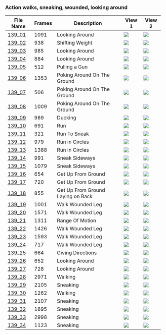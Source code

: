 ### Action walks, sneaking, wounded, looking around
|File Name|Frames|Description|View 1|View 2|
|-|-|-|-|-|
|[139_01](https://github.com/Shriinivas/cmubvh/raw/main/Sequence-136-140/139/Data/139_01.zip)|1091|Looking Around|<img src="https://github.com/Shriinivas/cmubvhgifs/blob/main/Sequence-136-140/139/139_01_0.gif"/>|<img src="https://github.com/Shriinivas/cmubvhgifs/blob/main/Sequence-136-140/139/139_01_1.gif"/>|
|[139_02](https://github.com/Shriinivas/cmubvh/raw/main/Sequence-136-140/139/Data/139_02.zip)|938|Shifting Weight|<img src="https://github.com/Shriinivas/cmubvhgifs/blob/main/Sequence-136-140/139/139_02_0.gif"/>|<img src="https://github.com/Shriinivas/cmubvhgifs/blob/main/Sequence-136-140/139/139_02_1.gif"/>|
|[139_03](https://github.com/Shriinivas/cmubvh/raw/main/Sequence-136-140/139/Data/139_03.zip)|985|Looking Around|<img src="https://github.com/Shriinivas/cmubvhgifs/blob/main/Sequence-136-140/139/139_03_0.gif"/>|<img src="https://github.com/Shriinivas/cmubvhgifs/blob/main/Sequence-136-140/139/139_03_1.gif"/>|
|[139_04](https://github.com/Shriinivas/cmubvh/raw/main/Sequence-136-140/139/Data/139_04.zip)|884|Looking Around|<img src="https://github.com/Shriinivas/cmubvhgifs/blob/main/Sequence-136-140/139/139_04_0.gif"/>|<img src="https://github.com/Shriinivas/cmubvhgifs/blob/main/Sequence-136-140/139/139_04_1.gif"/>|
|[139_05](https://github.com/Shriinivas/cmubvh/raw/main/Sequence-136-140/139/Data/139_05.zip)|512|Pulling a Gun|<img src="https://github.com/Shriinivas/cmubvhgifs/blob/main/Sequence-136-140/139/139_05_0.gif"/>|<img src="https://github.com/Shriinivas/cmubvhgifs/blob/main/Sequence-136-140/139/139_05_1.gif"/>|
|[139_06](https://github.com/Shriinivas/cmubvh/raw/main/Sequence-136-140/139/Data/139_06.zip)|1353|Poking Around On The Ground|<img src="https://github.com/Shriinivas/cmubvhgifs/blob/main/Sequence-136-140/139/139_06_0.gif"/>|<img src="https://github.com/Shriinivas/cmubvhgifs/blob/main/Sequence-136-140/139/139_06_1.gif"/>|
|[139_07](https://github.com/Shriinivas/cmubvh/raw/main/Sequence-136-140/139/Data/139_07.zip)|506|Poking Around On The Ground|<img src="https://github.com/Shriinivas/cmubvhgifs/blob/main/Sequence-136-140/139/139_07_0.gif"/>|<img src="https://github.com/Shriinivas/cmubvhgifs/blob/main/Sequence-136-140/139/139_07_1.gif"/>|
|[139_08](https://github.com/Shriinivas/cmubvh/raw/main/Sequence-136-140/139/Data/139_08.zip)|1009|Poking Around On The Ground|<img src="https://github.com/Shriinivas/cmubvhgifs/blob/main/Sequence-136-140/139/139_08_0.gif"/>|<img src="https://github.com/Shriinivas/cmubvhgifs/blob/main/Sequence-136-140/139/139_08_1.gif"/>|
|[139_09](https://github.com/Shriinivas/cmubvh/raw/main/Sequence-136-140/139/Data/139_09.zip)|989|Ducking|<img src="https://github.com/Shriinivas/cmubvhgifs/blob/main/Sequence-136-140/139/139_09_0.gif"/>|<img src="https://github.com/Shriinivas/cmubvhgifs/blob/main/Sequence-136-140/139/139_09_1.gif"/>|
|[139_10](https://github.com/Shriinivas/cmubvh/raw/main/Sequence-136-140/139/Data/139_10.zip)|691|Run|<img src="https://github.com/Shriinivas/cmubvhgifs/blob/main/Sequence-136-140/139/139_10_0.gif"/>|<img src="https://github.com/Shriinivas/cmubvhgifs/blob/main/Sequence-136-140/139/139_10_1.gif"/>|
|[139_11](https://github.com/Shriinivas/cmubvh/raw/main/Sequence-136-140/139/Data/139_11.zip)|321|Run To Sneak|<img src="https://github.com/Shriinivas/cmubvhgifs/blob/main/Sequence-136-140/139/139_11_0.gif"/>|<img src="https://github.com/Shriinivas/cmubvhgifs/blob/main/Sequence-136-140/139/139_11_1.gif"/>|
|[139_12](https://github.com/Shriinivas/cmubvh/raw/main/Sequence-136-140/139/Data/139_12.zip)|979|Run in Circles|<img src="https://github.com/Shriinivas/cmubvhgifs/blob/main/Sequence-136-140/139/139_12_0.gif"/>|<img src="https://github.com/Shriinivas/cmubvhgifs/blob/main/Sequence-136-140/139/139_12_1.gif"/>|
|[139_13](https://github.com/Shriinivas/cmubvh/raw/main/Sequence-136-140/139/Data/139_13.zip)|1388|Run in Circles|<img src="https://github.com/Shriinivas/cmubvhgifs/blob/main/Sequence-136-140/139/139_13_0.gif"/>|<img src="https://github.com/Shriinivas/cmubvhgifs/blob/main/Sequence-136-140/139/139_13_1.gif"/>|
|[139_14](https://github.com/Shriinivas/cmubvh/raw/main/Sequence-136-140/139/Data/139_14.zip)|991|Sneak Sideways|<img src="https://github.com/Shriinivas/cmubvhgifs/blob/main/Sequence-136-140/139/139_14_0.gif"/>|<img src="https://github.com/Shriinivas/cmubvhgifs/blob/main/Sequence-136-140/139/139_14_1.gif"/>|
|[139_15](https://github.com/Shriinivas/cmubvh/raw/main/Sequence-136-140/139/Data/139_15.zip)|1079|Sneak Sideways|<img src="https://github.com/Shriinivas/cmubvhgifs/blob/main/Sequence-136-140/139/139_15_0.gif"/>|<img src="https://github.com/Shriinivas/cmubvhgifs/blob/main/Sequence-136-140/139/139_15_1.gif"/>|
|[139_16](https://github.com/Shriinivas/cmubvh/raw/main/Sequence-136-140/139/Data/139_16.zip)|654|Get Up From Ground|<img src="https://github.com/Shriinivas/cmubvhgifs/blob/main/Sequence-136-140/139/139_16_0.gif"/>|<img src="https://github.com/Shriinivas/cmubvhgifs/blob/main/Sequence-136-140/139/139_16_1.gif"/>|
|[139_17](https://github.com/Shriinivas/cmubvh/raw/main/Sequence-136-140/139/Data/139_17.zip)|720|Get Up From Ground|<img src="https://github.com/Shriinivas/cmubvhgifs/blob/main/Sequence-136-140/139/139_17_0.gif"/>|<img src="https://github.com/Shriinivas/cmubvhgifs/blob/main/Sequence-136-140/139/139_17_1.gif"/>|
|[139_18](https://github.com/Shriinivas/cmubvh/raw/main/Sequence-136-140/139/Data/139_18.zip)|855|Get Up From Ground Laying on Back|<img src="https://github.com/Shriinivas/cmubvhgifs/blob/main/Sequence-136-140/139/139_18_0.gif"/>|<img src="https://github.com/Shriinivas/cmubvhgifs/blob/main/Sequence-136-140/139/139_18_1.gif"/>|
|[139_19](https://github.com/Shriinivas/cmubvh/raw/main/Sequence-136-140/139/Data/139_19.zip)|1001|Walk Wounded Leg|<img src="https://github.com/Shriinivas/cmubvhgifs/blob/main/Sequence-136-140/139/139_19_0.gif"/>|<img src="https://github.com/Shriinivas/cmubvhgifs/blob/main/Sequence-136-140/139/139_19_1.gif"/>|
|[139_20](https://github.com/Shriinivas/cmubvh/raw/main/Sequence-136-140/139/Data/139_20.zip)|1571|Walk Wounded Leg|<img src="https://github.com/Shriinivas/cmubvhgifs/blob/main/Sequence-136-140/139/139_20_0.gif"/>|<img src="https://github.com/Shriinivas/cmubvhgifs/blob/main/Sequence-136-140/139/139_20_1.gif"/>|
|[139_21](https://github.com/Shriinivas/cmubvh/raw/main/Sequence-136-140/139/Data/139_21.zip)|1311|Range Of Motion|<img src="https://github.com/Shriinivas/cmubvhgifs/blob/main/Sequence-136-140/139/139_21_0.gif"/>|<img src="https://github.com/Shriinivas/cmubvhgifs/blob/main/Sequence-136-140/139/139_21_1.gif"/>|
|[139_22](https://github.com/Shriinivas/cmubvh/raw/main/Sequence-136-140/139/Data/139_22.zip)|1426|Walk Wounded Leg|<img src="https://github.com/Shriinivas/cmubvhgifs/blob/main/Sequence-136-140/139/139_22_0.gif"/>|<img src="https://github.com/Shriinivas/cmubvhgifs/blob/main/Sequence-136-140/139/139_22_1.gif"/>|
|[139_23](https://github.com/Shriinivas/cmubvh/raw/main/Sequence-136-140/139/Data/139_23.zip)|1593|Walk Wounded Leg|<img src="https://github.com/Shriinivas/cmubvhgifs/blob/main/Sequence-136-140/139/139_23_0.gif"/>|<img src="https://github.com/Shriinivas/cmubvhgifs/blob/main/Sequence-136-140/139/139_23_1.gif"/>|
|[139_24](https://github.com/Shriinivas/cmubvh/raw/main/Sequence-136-140/139/Data/139_24.zip)|717|Walk Wounded Leg|<img src="https://github.com/Shriinivas/cmubvhgifs/blob/main/Sequence-136-140/139/139_24_0.gif"/>|<img src="https://github.com/Shriinivas/cmubvhgifs/blob/main/Sequence-136-140/139/139_24_1.gif"/>|
|[139_25](https://github.com/Shriinivas/cmubvh/raw/main/Sequence-136-140/139/Data/139_25.zip)|664|Giving Directions|<img src="https://github.com/Shriinivas/cmubvhgifs/blob/main/Sequence-136-140/139/139_25_0.gif"/>|<img src="https://github.com/Shriinivas/cmubvhgifs/blob/main/Sequence-136-140/139/139_25_1.gif"/>|
|[139_26](https://github.com/Shriinivas/cmubvh/raw/main/Sequence-136-140/139/Data/139_26.zip)|652|Looking Around|<img src="https://github.com/Shriinivas/cmubvhgifs/blob/main/Sequence-136-140/139/139_26_0.gif"/>|<img src="https://github.com/Shriinivas/cmubvhgifs/blob/main/Sequence-136-140/139/139_26_1.gif"/>|
|[139_27](https://github.com/Shriinivas/cmubvh/raw/main/Sequence-136-140/139/Data/139_27.zip)|728|Looking Around|<img src="https://github.com/Shriinivas/cmubvhgifs/blob/main/Sequence-136-140/139/139_27_0.gif"/>|<img src="https://github.com/Shriinivas/cmubvhgifs/blob/main/Sequence-136-140/139/139_27_1.gif"/>|
|[139_28](https://github.com/Shriinivas/cmubvh/raw/main/Sequence-136-140/139/Data/139_28.zip)|2971|Walking|<img src="https://github.com/Shriinivas/cmubvhgifs/blob/main/Sequence-136-140/139/139_28_0.gif"/>|<img src="https://github.com/Shriinivas/cmubvhgifs/blob/main/Sequence-136-140/139/139_28_1.gif"/>|
|[139_29](https://github.com/Shriinivas/cmubvh/raw/main/Sequence-136-140/139/Data/139_29.zip)|2105|Sneaking|<img src="https://github.com/Shriinivas/cmubvhgifs/blob/main/Sequence-136-140/139/139_29_0.gif"/>|<img src="https://github.com/Shriinivas/cmubvhgifs/blob/main/Sequence-136-140/139/139_29_1.gif"/>|
|[139_30](https://github.com/Shriinivas/cmubvh/raw/main/Sequence-136-140/139/Data/139_30.zip)|1262|Walking|<img src="https://github.com/Shriinivas/cmubvhgifs/blob/main/Sequence-136-140/139/139_30_0.gif"/>|<img src="https://github.com/Shriinivas/cmubvhgifs/blob/main/Sequence-136-140/139/139_30_1.gif"/>|
|[139_31](https://github.com/Shriinivas/cmubvh/raw/main/Sequence-136-140/139/Data/139_31.zip)|2107|Sneaking|<img src="https://github.com/Shriinivas/cmubvhgifs/blob/main/Sequence-136-140/139/139_31_0.gif"/>|<img src="https://github.com/Shriinivas/cmubvhgifs/blob/main/Sequence-136-140/139/139_31_1.gif"/>|
|[139_32](https://github.com/Shriinivas/cmubvh/raw/main/Sequence-136-140/139/Data/139_32.zip)|1895|Sneaking|<img src="https://github.com/Shriinivas/cmubvhgifs/blob/main/Sequence-136-140/139/139_32_0.gif"/>|<img src="https://github.com/Shriinivas/cmubvhgifs/blob/main/Sequence-136-140/139/139_32_1.gif"/>|
|[139_33](https://github.com/Shriinivas/cmubvh/raw/main/Sequence-136-140/139/Data/139_33.zip)|2998|Sneaking|<img src="https://github.com/Shriinivas/cmubvhgifs/blob/main/Sequence-136-140/139/139_33_0.gif"/>|<img src="https://github.com/Shriinivas/cmubvhgifs/blob/main/Sequence-136-140/139/139_33_1.gif"/>|
|[139_34](https://github.com/Shriinivas/cmubvh/raw/main/Sequence-136-140/139/Data/139_34.zip)|1123|Sneaking|<img src="https://github.com/Shriinivas/cmubvhgifs/blob/main/Sequence-136-140/139/139_34_0.gif"/>|<img src="https://github.com/Shriinivas/cmubvhgifs/blob/main/Sequence-136-140/139/139_34_1.gif"/>|
